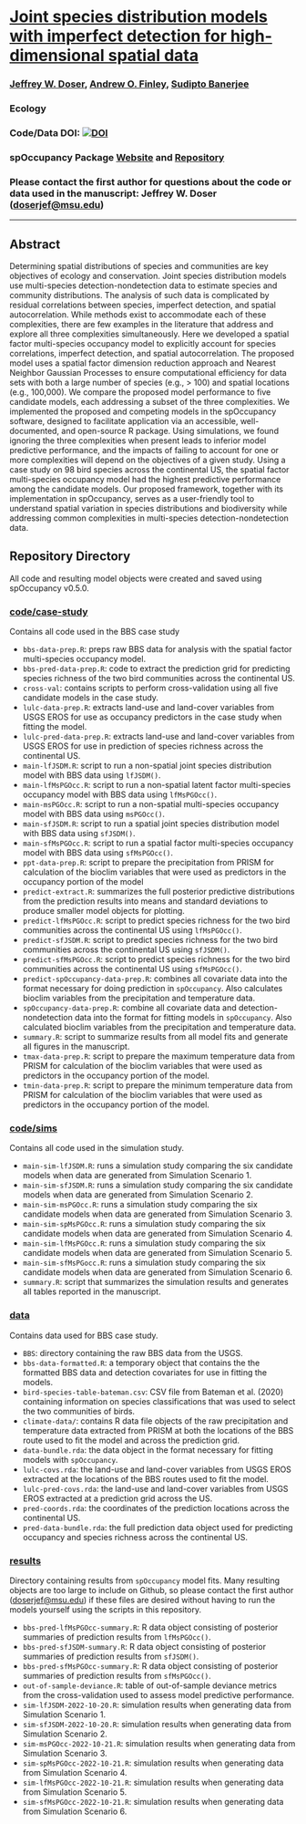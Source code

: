 # [Joint species distribution models with imperfect detection for high-dimensional spatial data](https://arxiv.org/abs/2204.02707)

### [Jeffrey W. Doser](https://www.jeffdoser.com/), [Andrew O. Finley](https://www.finley-lab.com/), [Sudipto Banerjee](http://sudipto.bol.ucla.edu/)

### Ecology 

### Code/Data DOI: [![DOI](https://zenodo.org/badge/472435954.svg)](https://zenodo.org/badge/latestdoi/472435954)

### spOccupancy Package [Website](https://www.jeffdoser.com/files/spoccupancy-web/) and [Repository](https://github.com/doserjef/spOccupancy/)

### Please contact the first author for questions about the code or data used in the manuscript: Jeffrey W. Doser (doserjef@msu.edu)

---------------------------------

## Abstract

Determining spatial distributions of species and communities are key objectives of ecology and conservation. Joint species distribution models use multi-species detection-nondetection data to estimate species and community distributions. The analysis of such data is complicated by residual correlations between species, imperfect detection, and spatial autocorrelation. While methods exist to accommodate each of these complexities, there are few examples in the literature that address and explore all three complexities simultaneously. Here we developed a spatial factor multi-species occupancy model to explicitly account for species correlations, imperfect detection, and spatial autocorrelation. The proposed model uses a spatial factor dimension reduction approach and Nearest Neighbor Gaussian Processes to ensure computational efficiency for data sets with both a large number of species (e.g., > 100) and spatial locations (e.g., 100,000). We compare the proposed model performance to five candidate models, each addressing a subset of the three complexities. We implemented the proposed and competing models in the spOccupancy software, designed to facilitate application via an accessible, well-documented, and open-source R package. Using simulations, we found ignoring the three complexities when present leads to inferior model predictive performance, and the impacts of failing to account for one or more complexities will depend on the objectives of a given study. Using a case study on 98 bird species across the continental US, the spatial factor multi-species occupancy model had the highest predictive performance among the candidate models. Our proposed framework, together with its implementation in spOccupancy, serves as a user-friendly tool to understand spatial variation in species distributions and biodiversity while addressing common complexities in multi-species detection-nondetection data.     

## Repository Directory

All code and resulting model objects were created and saved using spOccupancy v0.5.0.

### [code/case-study](./code/case-study)

Contains all code used in the BBS case study

+ `bbs-data-prep.R`: preps raw BBS data for analysis with the spatial factor multi-species occupancy model.
+ `bbs-pred-data-prep.R`: code to extract the prediction grid for predicting species richness of the two bird communities across the continental US. 
+ `cross-val`: contains scripts to perform cross-validation using all five candidate models in the case study.
+ `lulc-data-prep.R`: extracts land-use and land-cover variables from USGS EROS for use as occupancy predictors in the case study when fitting the model.
+ `lulc-pred-data-prep.R`: extracts land-use and land-cover variables from USGS EROS for use in prediction of species richness across the continental US.
+ `main-lfJSDM.R`: script to run a non-spatial joint species distribution model with BBS data using `lfJSDM()`. 
+ `main-lfMsPGOcc.R`: script to run a non-spatial latent factor multi-species occupancy model with BBS data using `lfMsPGOcc()`.
+ `main-msPGOcc.R`: script to run a non-spatial multi-species occupancy model with BBS data using `msPGOcc()`. 
+ `main-sfJSDM.R`: script to run a spatial joint species distribution model with BBS data using `sfJSDM()`.
+ `main-sfMsPGOcc.R`: script to run a spatial factor multi-species occupancy model with BBS data using `sfMsPGOcc()`. 
+ `ppt-data-prep.R`: script to prepare the precipitation from PRISM for calculation of the bioclim variables that were used as predictors in the occupancy portion of the model
+ `predict-extract.R`: summarizes the full posterior predictive distributions from the prediction results into means and standard deviations to produce smaller model objects for plotting.
+ `predict-lfMsPGOcc.R`: script to predict species richness for the two bird communities across the continental US using `lfMsPGOcc()`. 
+ `predict-sfJSDM.R`: script to predict species richness for the two bird communities across the continental US using `sfJSDM()`.
+ `predict-sfMsPGOcc.R`: script to predict species richness for the two bird communities across the continental US using `sfMsPGOcc()`. 
+ `predict-spOccupancy-data-prep.R`: combines all covariate data into the format necessary for doing prediction in `spOccupancy`. Also calculates bioclim variables from the precipitation and temperature data.
+ `spOccupancy-data-prep.R`: combine all covariate data and detection-nondetection data into the format for fitting models in `spOccupancy`. Also calculated bioclim variables from the precipitation and temperature data.
+ `summary.R`: script to summarize results from all model fits and generate all figures in the manuscript.
+ `tmax-data-prep.R`: script to prepare the maximum temperature data from PRISM for calculation of the bioclim variables that were used as predictors in the occupancy portion of the model.
+ `tmin-data-prep.R`: script to prepare the minimum temperature data from PRISM for calculation of the bioclim variables that were used as predictors in the occupancy portion of the model.

### [code/sims](./code/sims)

Contains all code used in the simulation study. 

+ `main-sim-lfJSDM.R`: runs a simulation study comparing the six candidate models when data are generated from Simulation Scenario 1.
+ `main-sim-sfJSDM.R`: runs a simulation study comparing the six candidate models when data are generated from Simulation Scenario 2.
+ `main-sim-msPGOcc.R`: runs a simulation study comparing the six candidate models when data are generated from Simulation Scenario 3.
+ `main-sim-spMsPGOcc.R`: runs a simulation study comparing the six candidate models when data are generated from Simulation Scenario 4.
+ `main-sim-lfMsPGOcc.R`: runs a simulation study comparing the six candidate models when data are generated from Simulation Scenario 5.
+ `main-sim-sfMsPGocc.R`: runs a simulation study comparing the six candidate models when data are generated from Simulation Scenario 6.
+ `summary.R`: script that summarizes the simulation results and generates all tables reported in the manuscript. 

### [data](./data/)

Contains data used for BBS case study.

+ `BBS`: directory containing the raw BBS data from the USGS. 
+ `bbs-data-formatted.R`: a temporary object that contains the the formatted BBS data and detection covariates for use in fitting the models.
+ `bird-species-table-bateman.csv`: CSV file from Bateman et al. (2020) containing information on species classifications that was used to select the two communities of birds.
+ `climate-data/`: contains R data file objects of the raw precipitation and temperature data extracted from PRISM at both the locations of the BBS route used to fit the model and across the prediction grid. 
+ `data-bundle.rda`: the data object in the format necessary for fitting models with `spOccupancy`. 
+ `lulc-covs.rda`: the land-use and land-cover variables from USGS EROS extracted at the locations of the BBS routes used to fit the model. 
+ `lulc-pred-covs.rda`: the land-use and land-cover variables from USGS EROS extracted at a prediction grid across the US.
+ `pred-coords.rda`: the coordinates of the prediction locations across the continental US.
+ `pred-data-bundle.rda`: the full prediction data object used for predicting occupancy and species richness across the continental US.


### [results](.results/)

Directory containing results from `spOccupancy` model fits. Many resulting objects are too large to include on Github, so please contact the first author (doserjef@msu.edu) if these files are desired without having to run the models yourself using the scripts in this repository.

+ `bbs-pred-lfMsPGOcc-summary.R`: R data object consisting of posterior summaries of prediction results from `lfMsPGOcc()`. 
+ `bbs-pred-sfJSDM-summary.R`: R data object consisting of posterior summaries of prediction results from `sfJSDM()`.
+ `bbs-pred-sfMsPGOcc-summary.R`: R data object consisting of posterior summaries of prediction results from `sfMsPGOcc()`.
+ `out-of-sample-deviance.R`: table of out-of-sample deviance metrics from the cross-validation used to assess model predictive performance.
+ `sim-lfJSDM-2022-10-20.R`: simulation results when generating data from Simulation Scenario 1.
+ `sim-sfJSDM-2022-10-20.R`: simulation results when generating data from Simulation Scenario 2.
+ `sim-msPGOcc-2022-10-21.R`: simulation results when generating data from Simulation Scenario 3.
+ `sim-spMsPGOcc-2022-10-21.R`: simulation results when generating data from Simulation Scenario 4.
+ `sim-lfMsPGOcc-2022-10-21.R`: simulation results when generating data from Simulation Scenario 5.
+ `sim-sfMsPGOcc-2022-10-21.R`: simulation results when generating data from Simulation Scenario 6.
